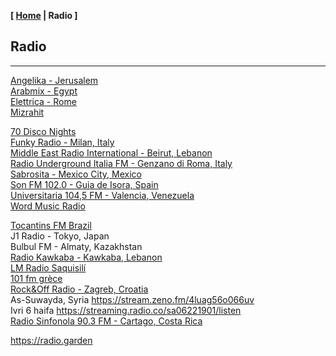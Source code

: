<link href="../style.css" rel="stylesheet"></link>

**[ [Home](../index.html) | Radio ]**

## Radio

---

[Angelika - Jerusalem](https://live.ecast.co.il:8024/stream)  
[Arabmix - Egypt](http://stream.zeno.fm/na3vpvn10qruv.acc)  
[Elettrica - Rome](https://nr8.newradio.it/proxy/apselett?mp=/stream)  
[Mizrahit](https://mzr.mediacast.co.il/mzradio)  

[70 Disco Nights](https://panel.retrolandigital.com/listen/70s_disco_nights/listen)  
[Funky Radio - Milan, Italy](https://funkyradio.streamingmedia.it/audio.aac)  
[Middle East Radio International - Beirut, Lebanon](https://listen.radioking.com/radio/343456/stream/392077)  
[Radio Underground Italia FM - Genzano di Roma, Italy](https://nr14.newradio.it:8707/stream)  
[Sabrosita - Mexico City, Mexico](https://18163.live.streamtheworld.com/XEPHAMAAC.aac)  
[Son FM 102.0 - Guia de Isora, Spain](https://radio.serviciosderadio.com/listen/sonfmlasalsera/radio.aac)  
[Universitaria 104,5 FM - Valencia, Venezuela](https://mp4.fm.uc.edu.ve:8443/fmuc.mp4)  
[Word Music Radio](https://radioserver.dk/wmr)  

[Tocantins FM Brazil](https://s22.maxcast.com.br:8210/live)  
J1 Radio - Tokyo, Japan  
Bulbul FM - Almaty, Kazakhstan  
[Radio Kawkaba - Kawkaba, Lebanon](https://cad.casthost.ca/proxy/antoine/stream)  
[LM Radio Saquisilí](https://stream-173.zeno.fm/1mxqv90mq2zuv)  
[101 fm grèce](https://azuralive.streams.ovh/radio/8190/radio.mp3?1615372278)  
[Rock&Off Radio - Zagreb, Croatia](https://stream.player-jukebox.com/proxy/rockoff/stream)  
As-Suwayda, Syria https://stream.zeno.fm/4luag56o066uv  
Ivri 6 haifa https://streaming.radio.co/sa06221901/listen  
[Radio Sinfonola 90.3 FM - Cartago, Costa Rica](https://live.turadio.stream:7006/stream?type=http&nocache=82)  

https://radio.garden  

<!--
https://fmstream.org  
https://onlineradiobox.com/il/noshmim/?cs=il.noshmim  
https://www.listenlive.nl  
https://goldfm.fr/  
https://www.radio.fr/  
https://xfm.neocities.org/  

pubs [Soul Radio Classics - Marseille, France](https://listen.soulradio.eu/eu)  
-->

<br/>

